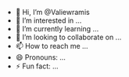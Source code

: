- 👋 Hi, I’m @Valiewramis
- 👀 I’m interested in ...
- 🌱 I’m currently learning ...
- 💞️ I’m looking to collaborate on ...
- 📫 How to reach me ...
- 😄 Pronouns: ...
- ⚡ Fun fact: ...

<!---
Valiewramis/Valiewramis is a ✨ special ✨ repository because its `README.md` (this file) appears on your GitHub profile.
You can click the Preview link to take a look at your changes.
--->
